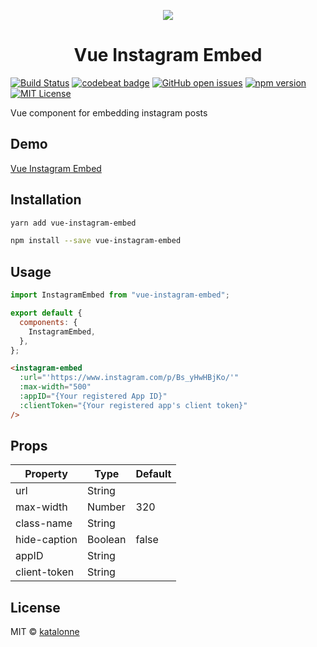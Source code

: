 <p align="center"><img src="https://i.imgur.com/MlcbzqB.png"></p>
<h1 align="center">Vue Instagram Embed</h1>

[![Build Status](https://travis-ci.org/katalonne/vue-instagram-embed.svg?branch=master)](https://travis-ci.org/katalonne/vue-instagram-embed)
[![codebeat badge](https://codebeat.co/badges/299f68a9-8267-4f8d-a3e8-9abc5910f582)](https://codebeat.co/projects/github-com-katalonne-vue-instagram-embed-master)
[![GitHub open issues](https://img.shields.io/github/issues/katalonne/vue-instagram-embed.svg)](https://github.com/katalonne/vue-instagram-embed/issues?q=is%3Aopen+is%3Aissue)
[![npm version](https://img.shields.io/npm/v/vue-instagram-embed.svg)](https://www.npmjs.com/package/vue-instagram-embed)
[![MIT License](https://img.shields.io/github/license/katalonne/vue-instagram-embed.svg)](https://github.com/katalonne/vue-instagram-embed/blob/master/LICENSE)

Vue component for embedding instagram posts

## Demo

[Vue Instagram Embed](https://lancehunter.github.io/vue-instagram-embed/)

## Installation

```bash
yarn add vue-instagram-embed

npm install --save vue-instagram-embed
```

## Usage

```javascript
import InstagramEmbed from "vue-instagram-embed";

export default {
  components: {
    InstagramEmbed,
  },
};
```

```html
<instagram-embed
  :url="'https://www.instagram.com/p/Bs_yHwHBjKo/'"
  :max-width="500"
  :appID="{Your registered App ID}"
  :clientToken="{Your registered app's client token}"
/>
```

## Props

| Property     | Type    | Default |
| ------------ | ------- | ------- |
| url          | String  |         |
| max-width    | Number  | 320     |
| class-name   | String  |         |
| hide-caption | Boolean | false   |
| appID        | String  |         |
| client-token | String  |         |

## License

MIT © [katalonne](https://github.com/katalonne)
